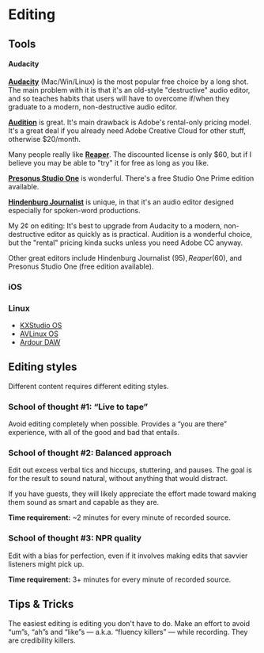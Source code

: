 Editing
=======

## Tools

#### Audacity

**[Audacity](http://www.audacityteam.org/)** (Mac/Win/Linux) is the most popular free choice by a long shot. The main problem with it is that it's an old-style "destructive" audio editor, and so teaches habits that users will have to overcome if/when they graduate to a modern, non-destructive audio editor.

**[Audition](http://www.adobe.com/products/audition.html)** is great. It's main drawback is Adobe's rental-only pricing model. It's a great deal if you already need Adobe Creative Cloud for other stuff, otherwise $20/month.

Many people really like **[Reaper](http://www.reaper.fm/)**. The discounted license is only $60, but if I believe you may be able to "try" it for free as long as you like.

**[Presonus Studio One](http://studioone.presonus.com/)** is wonderful. There's a free Studio One Prime edition available.

**[Hindenburg Journalist](http://hindenburg.com/products/hindenburg-journalist)** is unique, in that it's an audio editor designed especially for spoken-word productions.

My 2¢ on editing: It's best to upgrade from Audacity to a modern, non-destructive editor as quickly as is practical. Audition is a wonderful choice, but the "rental" pricing kinda sucks unless you need Adobe CC anyway.

Other great editors include Hindenburg Journalist ($95), Reaper ($60), and Presonus Studio One (free edition available).

### iOS

### Linux

* [KXStudio OS](http://kxstudio.linuxaudio.org/)
* [AVLinux OS](http://www.bandshed.net/AVLinux.html/)
* [Ardour DAW](http://ardour.org/)


## Editing styles

Different content requires different editing styles.

### School of thought #1: “Live to tape”

Avoid editing completely when possible.  Provides a “you are there” experience, with all of the good and bad that entails.

### School of thought #2: Balanced approach

Edit out excess verbal tics and hiccups, stuttering, and pauses.  The goal is for the result to sound natural, without anything that would distract.

If you have guests, they will likely appreciate the effort made toward making them sound as smart and capable as they are.

**Time requirement:** ~2 minutes for every minute of recorded source.

### School of thought #3: NPR quality

Edit with a bias for perfection, even if it involves making edits that savvier listeners might pick up.

**Time requirement:** 3+ minutes for every minute of recorded source.

## Tips & Tricks

The easiest editing is editing you don't have to do.  Make an effort to avoid “um”s, “ah”s and “like”s — a.k.a. “fluency killers” — while recording.  They are credibility killers.


